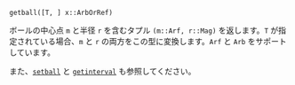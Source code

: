```
getball([T, ] x::ArbOrRef)
```

ボールの中心点 `m` と半径 `r` を含むタプル `(m::Arf, r::Mag)` を返します。`T` が指定されている場合、`m` と `r` の両方をこの型に変換します。`Arf` と `Arb` をサポートしています。

また、[`setball`](@ref) と [`getinterval`](@ref) も参照してください。
